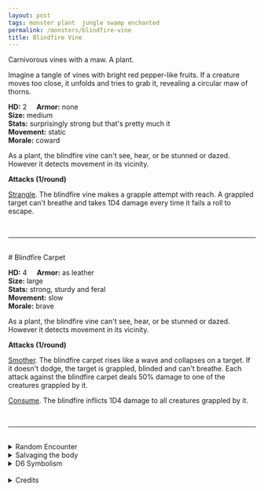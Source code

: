 ```yaml
---
layout: post
tags: monster plant  jungle swamp enchanted
permalink: /monsters/blindfire-vine
title: Blindfire Vine
---
```


Carnivorous vines with a maw. A plant.

Imagine a tangle of vines with bright red pepper-like fruits. If a creature moves too close, it unfolds and tries to grab it, revealing a circular maw of thorns.

**HD:** 2  &nbsp; &nbsp;  **Armor:** none <br>
**Size:** medium <br>
**Stats:** surprisingly strong but that's pretty much it<br>
**Movement:** static<br>
**Morale:** coward <br>

As a plant, the blindfire vine can't see, hear, or be stunned or dazed. However it detects movement in its vicinity.

**Attacks (1/round)**

<ins>Strangle</ins>. The blindfire vine makes a grapple attempt with reach. A grappled target can't breathe and takes 1D4 damage every time it fails a roll to escape.

<br>

---

<br>
# Blindfire Carpet

**HD:** 4  &nbsp; &nbsp;  **Armor:** as leather <br>
**Size:** large <br>
**Stats:** strong, sturdy and feral<br>
**Movement:** slow <br>
**Morale:** brave <br>

As a plant, the blindfire vine can't see, hear, or be stunned or dazed. However it detects movement in its vicinity.

**Attacks (1/round)**

<ins>Smother</ins>. The blindfire carpet rises like a wave and collapses on a target. If it doesn't dodge, the target is grappled, blinded and can't breathe. Each attack against the blindfire carpet deals 50% damage to one of the creatures grappled by it.

<ins>Consume</ins>. The blindfire inflicts 1D4 damage to all creatures grappled by it.

<br>

---

<br>

<details markdown="1">
<summary>Random Encounter</summary>

1. **Monster:** 1 blindfire vine.
1. **Lair:** A blindfire cartet. 1/2 chance there's local fauna in it. <br>    &nbsp; OR <br>    **Omen:** The sound of an animal being strangled.
1. **Spoor:** Well cleaned bones dropped on the ground beneath a tree.
1. **Tracks:** Pepper smell.
1. **Trace:** Blindfire peppers on sale at the market.
1. **Trace:** Acid-washed bones.
</details>

<details markdown="1">
<summary>Salvaging the body</summary>
Blindfire peppers are a delicacy, and they are better the more animals the plant has consumed. The plant's fibers are used by locals to weave baskets.
</details>

<details markdown="1">
<summary>D6 Symbolism</summary>
In local cultures, it is a symbol of ...

1. Fire
1. Nature's Wrath
1. Ghosts
1. Volcano
1. Flavors
1. Sacred
</details>

<br>

<details markdown="1">
<summary>Credits</summary>
Vyderacs are a creation of [Jacob Hurst, Evan Peterson, and Donnie Garcia](https://shop.swordfishislands.com/) found in [Hot Springs Island](https://shop.swordfishislands.com/the-dark-of-hot-springs-island/). The creatures are not statted in the book, so I made my own version. — SaltyGoo
</details>
